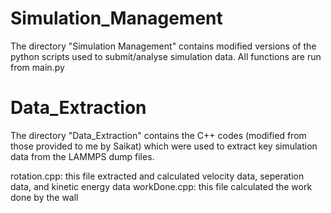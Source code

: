 # Simulation_Management
The directory "Simulation Management" contains modified versions of the python scripts used to submit/analyse simulation data. All functions are run from main.py

# Data_Extraction
The directory "Data_Extraction" contains the C++ codes (modified from those provided to me by Saikat) which were used to extract key simulation data from the LAMMPS dump files.

rotation.cpp: this file extracted and calculated velocity data, seperation data, and kinetic energy data
workDone.cpp: this file calculated the work done by the wall
